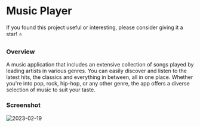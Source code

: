 # Music Player

<p>If you found this project useful or interesting, please consider giving it a star! ⭐️</p>

### Overview

<p>A music application that includes an extensive collection of songs played by leading artists in various genres. You can easily discover and listen to the latest hits, the classics and everything in between, all in one place. Whether you're into pop, rock, hip-hop, or any other genre, the app offers a diverse selection of music to suit your taste.</p>

### Screenshot

![2023-02-19](https://user-images.githubusercontent.com/116832376/219954163-c639f4a9-eff0-4c5b-b776-b2ebe4335a1f.png)
